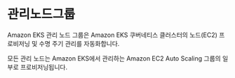 # 관리노드그룹

Amazon EKS 관리 노드 그룹은 Amazon EKS 쿠버네티스 클러스터의 노드\(EC2\) 프로비저닝 및 수명 주기 관리를 자동화합니다.

모든 관리 노드는 Amazon EKS에서 관리하는 Amazon EC2 Auto Scaling 그룹의 일부로 프로비저닝됩니다.

